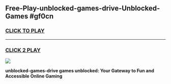 
## Free-Play-unblocked-games-drive-Unblocked-Games #gf0cn
<h3>
<a href="https://news.freeplayer.one?title=unblocked-games-drive&ref=8M">CLICK TO PLAY</a></h3>
<hr>

<h3>
<a href="https://news.freeplayer.one?title=unblocked-games-drive&ref=8M">CLICK 2 PLAY</a>
  
</h3>

<a href="https://news.freeplayer.one?title=unblocked-games-drive&ref=8M"><img src="https://clearcache.store/games.png"></a>


**unblocked-games-drive games unblocked: Your Gateway to Fun and Accessible Online Gaming**
